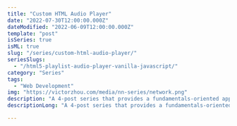 ```yaml
---
title: "Custom HTML Audio Player"
date: "2022-07-30T12:00:00.000Z"
dateModified: "2022-06-09T12:00:00.000Z"
template: "post"
isSeries: true
isML: true
slug: "/series/custom-html-audio-player/"
seriesSlugs:
  - "/html5-playlist-audio-player-vanilla-javascript/"
category: "Series"
tags:
  - "Web Development"
img: "https://victorzhou.com/media/nn-series/network.png"
description: "A 4-post series that provides a fundamentals-oriented approach towards understanding Neural Networks."
descriptionLong: "A 4-post series that provides a fundamentals-oriented approach towards understanding Neural Networks. Covers classic Neural Networks, Recurrent Neural Networks (RNNs), and Convolutional Neural Networks (CNNs)."

---
```






